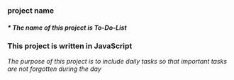 ### project name
##### * *The name of this project is To-Do-List* 

### This project is written in JavaScript
*The purpose of this project is to include daily tasks so that important tasks are not forgotten during the day* 
